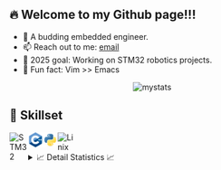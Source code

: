 ## 🔥 Welcome to my Github page!!!

- 🔫 A budding embedded engineer.
- 📫 Reach out to me: [email](mailto:ryan.hsu06190619@gmail.com)
- 🎒 2025 goal: Working on STM32 robotics projects.
- 🤡 Fun fact: Vim >> Emacs
<p align="center"> <img src="https://github-stats-alpha.vercel.app/api?username=KaidenHsu&cc=222&tc=9ab&ic=47d&bc=000" alt="mystats" /></p>

## 🔨 Skillset

<img align="left" alt="STM32" width="33px" src="https://cdn.jsdelivr.net/gh/devicons/devicon@latest/icons/embeddedc/embeddedc-original-wordmark.svg" />
<img align="left" alt="cplusplus" width="26px" src="https://github.com/devicons/devicon/blob/master/icons/cplusplus/cplusplus-original.svg" />
<img align="left" alt="Terminal" width="26px" src="https://github.com/devicons/devicon/blob/master/icons/python/python-original.svg" />
<img align="left" alt="Linix" width="33px" src="https://cdn.jsdelivr.net/gh/devicons/devicon/icons/linux/linux-original.svg" />
<br/>
<br/>

<details>
<summary>📈 Detail Statistics 📈</summary>

My Github Stats

![](http://github-profile-summary-cards.vercel.app/api/cards/profile-details?username=KaidenHsu&theme=rose_pine) 

![](http://github-profile-summary-cards.vercel.app/api/cards/repos-per-language?username=KaidenHsu&theme=rose_pine) 
![](http://github-profile-summary-cards.vercel.app/api/cards/most-commit-language?username=KaidenHsu&theme=rose_pine)

</details>
